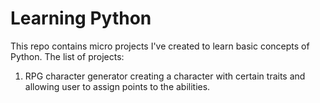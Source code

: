 # Learning Python
This repo contains micro projects I've created to learn basic concepts of Python. 
The list of projects: 
1) RPG character generator creating a character with certain traits and allowing user to assign points to the abilities. 
